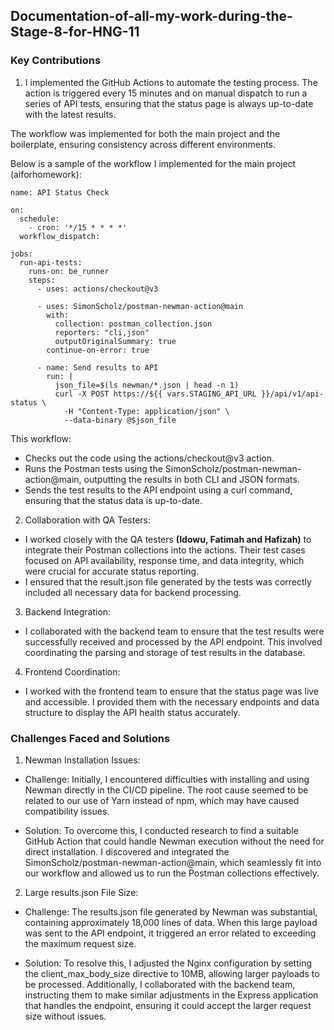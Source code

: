 ## Documentation-of-all-my-work-during-the-Stage-8-for-HNG-11

### Key Contributions

1. I implemented the GitHub Actions to automate the testing process. The action is triggered every 15 minutes and on manual dispatch to run a series of API tests, ensuring that the status page is always up-to-date with the latest results.

The workflow was implemented for both the main project and the boilerplate, ensuring consistency across different environments.

Below is a sample of the workflow I implemented for the main project (aiforhomework):
```
name: API Status Check

on:
  schedule:
    - cron: '*/15 * * * *'
  workflow_dispatch:

jobs:
  run-api-tests:
    runs-on: be_runner
    steps:
      - uses: actions/checkout@v3

      - uses: SimonScholz/postman-newman-action@main
        with:
          collection: postman_collection.json
          reporters: "cli,json"
          outputOriginalSummary: true
        continue-on-error: true     

      - name: Send results to API
        run: |
          json_file=$(ls newman/*.json | head -n 1)
          curl -X POST https://${{ vars.STAGING_API_URL }}/api/v1/api-status \
            -H "Content-Type: application/json" \
            --data-binary @$json_file
```

This workflow:
- Checks out the code using the actions/checkout@v3 action.
- Runs the Postman tests using the SimonScholz/postman-newman-action@main, outputting the results in both CLI and JSON formats.
- Sends the test results to the API endpoint using a curl command, ensuring that the status data is up-to-date.
  
2. Collaboration with QA Testers:

- I worked closely with the QA testers **(Idowu, Fatimah and Hafizah)** to integrate their Postman collections into the actions. Their test cases focused on API availability, response time, and data integrity, which were crucial for accurate status reporting.
- I ensured that the result.json file generated by the tests was correctly included all necessary data for backend processing.

3. Backend Integration:

- I collaborated with the backend team to ensure that the test results were successfully received and processed by the API endpoint. This involved coordinating the parsing and storage of test results in the database.

4. Frontend Coordination:

- I worked with the frontend team to ensure that the status page was live and accessible. I provided them with the necessary endpoints and data structure to display the API health status accurately.

### Challenges Faced and Solutions
1. Newman Installation Issues:

- Challenge: Initially, I encountered difficulties with installing and using Newman directly in the CI/CD pipeline. The root cause seemed to be related to our use of Yarn instead of npm, which may have caused compatibility issues.

- Solution: To overcome this, I conducted research to find a suitable GitHub Action that could handle Newman execution without the need for direct installation. I discovered and integrated the SimonScholz/postman-newman-action@main, which seamlessly fit into our workflow and allowed us to run the Postman collections effectively.

2. Large results.json File Size:

- Challenge: The results.json file generated by Newman was substantial, containing approximately 18,000 lines of data. When this large payload was sent to the API endpoint, it triggered an error related to exceeding the maximum request size.

- Solution: To resolve this, I adjusted the Nginx configuration by setting the client_max_body_size directive to 10MB, allowing larger payloads to be processed. Additionally, I collaborated with the backend team, instructing them to make similar adjustments in the Express application that handles the endpoint, ensuring it could accept the larger request size without issues.
